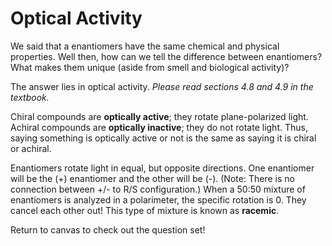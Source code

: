 # Optical Activity

We said that a enantiomers have the same chemical and physical properties. Well then, how can we tell the difference between enantiomers? What makes them unique (aside from smell and biological activity)?

The answer lies in optical activity. _Please read sections 4.8 and 4.9 in the textbook._

Chiral compounds are **optically active**; they rotate plane-polarized light. Achiral compounds are **optically inactive**; they do not rotate light. Thus, saying something is optically active or not is the same as saying it is chiral or achiral.  

Enantiomers rotate light in equal, but opposite directions. One enantiomer will be the (+) enantiomer and the other will be (-). (Note: There is no connection between +/- to R/S configuration.) When a 50:50 mixture of enantiomers is analyzed in a polarimeter, the specific rotation is 0. They cancel each other out! This type of mixture is known as **racemic**.

Return to canvas to check out the question set!


